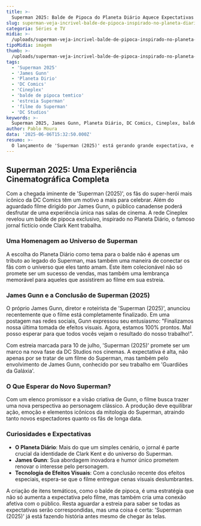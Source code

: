 ```yaml
---
title: >-
  Superman 2025: Balde de Pipoca do Planeta Diário Aquece Expectativas para o Filme
slug: superman-veja-incrivel-balde-de-pipoca-inspirado-no-planeta-diario
categoria: Séries e TV
midia: >-
  /uploads/superman-veja-incrivel-balde-de-pipoca-inspirado-no-planeta-diario-thumb.jpg
tipoMidia: imagem
thumb: >-
  /uploads/superman-veja-incrivel-balde-de-pipoca-inspirado-no-planeta-diario-thumb.jpg
tags:
  - 'Superman 2025'
  - 'James Gunn'
  - 'Planeta Dirio'
  - 'DC Comics'
  - 'Cineplex'
  - 'balde de pipoca temtico'
  - 'estreia Superman'
  - 'filme do Superman'
  - 'DC Studios'
keywords: >-
  Superman 2025, James Gunn, Planeta Diário, DC Comics, Cineplex, balde de pipoca temático, estreia Superman, filme do Superman, DC Studios
author: Pablo Moura
data: '2025-06-06T15:32:50.000Z'
resumo: >-
  O lançamento de 'Superman (2025)' está gerando grande expectativa, e um balde de pipoca temático do Planeta Diário promete ser o novo queridinho dos fãs. Saiba mais sobre essa novidade exclusiva da Cineplex e os detalhes finais do filme de James Gunn.
---
```


## Superman 2025: Uma Experiência Cinematográfica Completa

Com a chegada iminente de 'Superman (2025)', os fãs do super-herói mais icônico da DC Comics têm um motivo a mais para celebrar. Além do aguardado filme dirigido por James Gunn, o público canadense poderá desfrutar de uma experiência única nas salas de cinema. A rede Cineplex revelou um balde de pipoca exclusivo, inspirado no Planeta Diário, o famoso jornal fictício onde Clark Kent trabalha.

### Uma Homenagem ao Universo de Superman

A escolha do Planeta Diário como tema para o balde não é apenas um tributo ao legado do Superman, mas também uma maneira de conectar os fãs com o universo que eles tanto amam. Este item colecionável não só promete ser um sucesso de vendas, mas também uma lembrança memorável para aqueles que assistirem ao filme em sua estreia.

### James Gunn e a Conclusão de Superman (2025)

O próprio James Gunn, diretor e roteirista de 'Superman (2025)', anunciou recentemente que o filme está completamente finalizado. Em uma postagem nas redes sociais, Gunn expressou seu entusiasmo: "Finalizamos nossa última tomada de efeitos visuais. Agora, estamos 100% prontos. Mal posso esperar para que todos vocês vejam o resultado do nosso trabalho!".

Com estreia marcada para 10 de julho, 'Superman (2025)' promete ser um marco na nova fase da DC Studios nos cinemas. A expectativa é alta, não apenas por se tratar de um filme do Superman, mas também pelo envolvimento de James Gunn, conhecido por seu trabalho em 'Guardiões da Galáxia'.

### O Que Esperar do Novo Superman?

Com um elenco promissor e a visão criativa de Gunn, o filme busca trazer uma nova perspectiva ao personagem clássico. A produção deve equilibrar ação, emoção e elementos icônicos da mitologia do Superman, atraindo tanto novos espectadores quanto os fãs de longa data.

### Curiosidades e Expectativas

- **O Planeta Diário**: Mais do que um simples cenário, o jornal é parte crucial da identidade de Clark Kent e do universo do Superman.
- **James Gunn**: Sua abordagem inovadora e humor único prometem renovar o interesse pelo personagem.
- **Tecnologia de Efeitos Visuais**: Com a conclusão recente dos efeitos especiais, espera-se que o filme entregue cenas visuais deslumbrantes.

A criação de itens temáticos, como o balde de pipoca, é uma estratégia que não só aumenta a expectativa pelo filme, mas também cria uma conexão afetiva com o público. Resta aguardar a estreia para saber se todas as expectativas serão correspondidas, mas uma coisa é certa: 'Superman (2025)' já está fazendo história antes mesmo de chegar às telas.